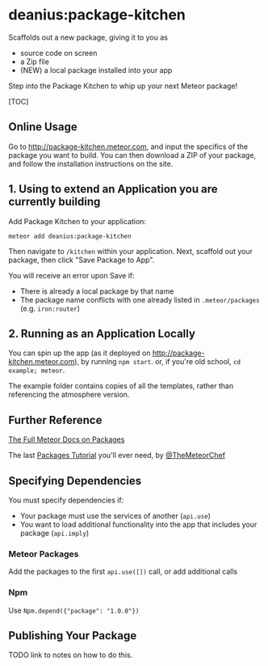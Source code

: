 # deanius:package-kitchen

Scaffolds out a new package, giving it to you as

* source code on screen
* a Zip file
* (NEW) a local package installed into your app


Step into the Package Kitchen to whip up your next Meteor package!

[TOC]

## Online Usage

Go to http://package-kitchen.meteor.com, and input the specifics of the package you want to build. You can then download a ZIP of your package, and  follow the installation instructions on the site.

## 1. Using to extend an Application you are currently building

Add Package Kitchen to your application:

`meteor add deanius:package-kitchen`

Then navigate to `/kitchen` within your application. Next, scaffold out your package, then click "Save Package to App".

You will receive an error upon Save if:

  - There is already a local package by that name
  - The package name conflicts with one already listed in `.meteor/packages` (e.g. `iron:router`)

## 2. Running as an Application Locally

You can spin up the app (as it deployed on http://package-kitchen.meteor.com), by running `npm start`.
or, if you're old school, `cd example; meteor`.

The example folder contains copies of all the templates, rather than referencing
the atmosphere version.

## Further Reference
[The Full Meteor Docs on Packages](http://docs.meteor.com/#/full/packagedefinition)

The last [Packages Tutorial](http://themeteorchef.com/recipes/writing-a-package/) you'll ever need, by [@TheMeteorChef](http://twitter.com/themeteorchef)

## Specifying Dependencies


You must specify dependencies if:

  * Your package must use the services of another (`api.use`)
  * You want to load additional functionality into the app that includes your package (`api.imply`)

### Meteor Packages

Add the packages to the first `api.use([])` call, or add additional calls


### Npm

Use `Npm.depend({"package": "1.0.0"})`

## Publishing Your Package

TODO link to notes on how to do this.
